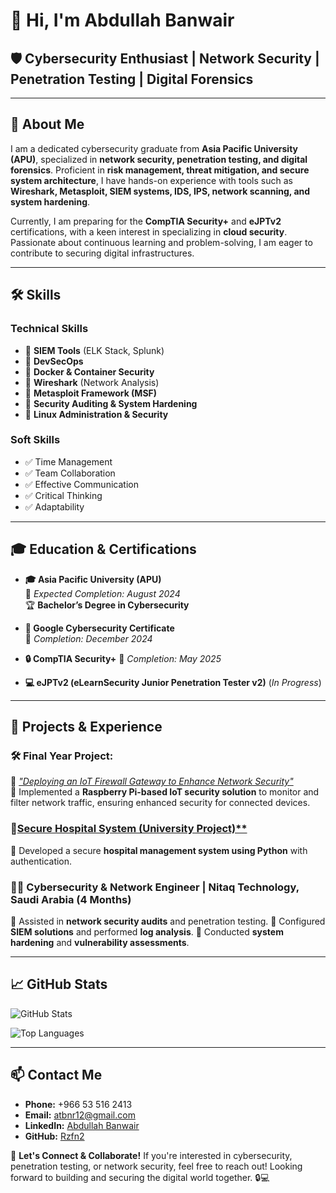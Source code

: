 # 👋 Hi, I'm Abdullah Banwair

## 🛡️ Cybersecurity Enthusiast | Network Security | Penetration Testing | Digital Forensics

---

## 📜 About Me
I am a dedicated cybersecurity graduate from **Asia Pacific University (APU)**, specialized in **network security, penetration testing, and digital forensics**. Proficient in **risk management, threat mitigation, and secure system architecture**, I have hands-on experience with tools such as **Wireshark, Metasploit, SIEM systems, IDS, IPS, network scanning, and system hardening**. 

Currently, I am preparing for the **CompTIA Security+** and **eJPTv2** certifications, with a keen interest in specializing in **cloud security**. Passionate about continuous learning and problem-solving, I am eager to contribute to securing digital infrastructures.

---

## 🛠️ Skills
### **Technical Skills**
- 🔹 **SIEM Tools** (ELK Stack, Splunk)
- 🔹 **DevSecOps**
- 🔹 **Docker & Container Security**
- 🔹 **Wireshark** (Network Analysis)
- 🔹 **Metasploit Framework (MSF)**
- 🔹 **Security Auditing & System Hardening**
- 🔹 **Linux Administration & Security**

### **Soft Skills**
- ✅ Time Management
- ✅ Team Collaboration
- ✅ Effective Communication
- ✅ Critical Thinking
- ✅ Adaptability

---

## 🎓 Education & Certifications
- **🎓 Asia Pacific University (APU)**  
  📅 *Expected Completion: August 2024*  
  🏆 **Bachelor’s Degree in Cybersecurity**
  
- **📜 Google Cybersecurity Certificate**  
  📅 *Completion: December 2024*
  
- **🔒 CompTIA Security+**
  📅 *Completion: May 2025*
  
- **💻 eJPTv2 (eLearnSecurity Junior Penetration Tester v2)** (*In Progress*)


---

## 📂 Projects & Experience
### **🛠️ Final Year Project:**
🔹 [*"Deploying an IoT Firewall Gateway to Enhance Network Security"*](https://github.com/Rzfn2/Internet-of-Things-IoT-Firewall-Gateway-to-Enhance-Network-Security.git)  
🔹 Implemented a **Raspberry Pi-based IoT security solution** to monitor and filter network traffic, ensuring enhanced security for connected devices.

### **💉[Secure Hospital System (University Project)**](https://github.com/Rzfn2/hospital-system.git)**
🔹 Developed a secure **hospital management system using Python** with authentication.

### **👨‍💻 Cybersecurity & Network Engineer | Nitaq Technology, Saudi Arabia (4 Months)**
🔹 Assisted in **network security audits** and penetration testing.
🔹 Configured **SIEM solutions** and performed **log analysis**.
🔹 Conducted **system hardening** and **vulnerability assessments**.

---

## 📈 GitHub Stats
![GitHub Stats](https://github-readme-stats.vercel.app/api?username=Rzfn2&show_icons=true&theme=radical)

![Top Languages](https://github-readme-stats.vercel.app/api/top-langs/?username=Rzfn2&layout=compact&theme=radical)

---

## 📫 Contact Me
- **Phone:** +966 53 516 2413
- **Email:** [atbnr12@gmail.com](mailto:atbnr12@gmail.com)
- **LinkedIn:** [Abdullah Banwair](http://linkedin.com/in/abdullah-banwair-1167a2272)
- **GitHub:** [Rzfn2](https://github.com/Rzfn2)

🚀 **Let's Connect & Collaborate!** If you're interested in cybersecurity, penetration testing, or network security, feel free to reach out! Looking forward to building and securing the digital world together. 🔒💻
